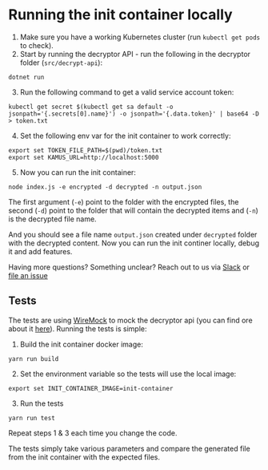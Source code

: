 # Running the init container locally

1. Make sure you have a working Kubernetes cluster (run `kubectl get pods` to check).
2. Start by running the decryptor API - run the following in the decryptor folder (`src/decrypt-api`):
```
dotnet run
```
3. Run the following command to get a valid service account token:
```
kubectl get secret $(kubectl get sa default -o jsonpath='{.secrets[0].name}') -o jsonpath='{.data.token}' | base64 -D > token.txt
```
4. Set the following env var for the init container to work correctly:
```
export set TOKEN_FILE_PATH=$(pwd)/token.txt
export set KAMUS_URL=http://localhost:5000
```
5. Now you can run the init container:
```
node index.js -e encrypted -d decrypted -n output.json 
```

The first argument (`-e`) point to the folder with the encrypted files, the second (`-d`) point to the folder that will contain the decrypted items and (`-n`) is the decrypted file name.

And you should see a file name `output.json` created under `decrypted` folder with the decrypted content.
Now you can run the init continer locally, debug it and add features. 

Having more questions? Something unclear? Reach out to us via [Slack](https://join.slack.com/t/k8s-kamus/shared_invite/enQtNTQwMjc2MzIxMTM3LTgyYTcwMTUxZjJhN2JiMTljMjNmOTBmYjEyNWNmZTRiNjVhNTUyYjMwZDQ0YWQ3Y2FmMTBlODA5MzFlYjYyNWE) or [file an issue](https://github.com/Soluto/kamus/issues/new)

## Tests
The tests are using [WireMock](http://wiremock.org/) to mock the decryptor api (you can find ore about it [here](https://www.omerlh.info/2019/02/06/wiremock-for-fun-and-mocking/)).
Running the tests is simple:
1. Build the init container docker image:
```
yarn run build
``` 
2. Set the environment variable so the tests will use the local image:
```
export set INIT_CONTAINER_IMAGE=init-container
```
3. Run the tests
```
yarn run test
```

Repeat steps 1 & 3 each time you change the code.

The tests simply take various parameters and compare the generated file from the init container with the expected files. 